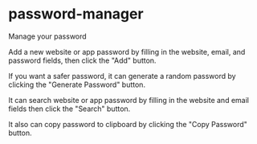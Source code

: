# password-manager
Manage your password 

Add a new website or app password by filling in the website, email, and password fields, then click the "Add" button.

If you want a safer password, it can generate a random password by clicking the "Generate Password" button.

It can search website or app password by filling in the website and email fields then click the "Search" button.

It also can copy password to clipboard by clicking the "Copy Password" button. 